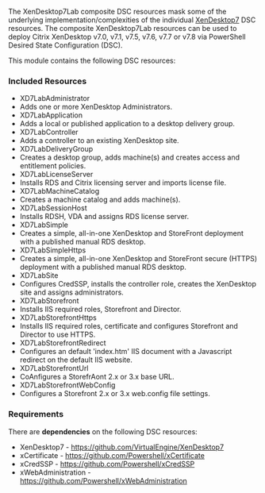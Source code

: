 The XenDesktop7Lab composite DSC resources mask some of the underlying implementation/complexities
of the individual [XenDesktop7](https://github.com/VirtualEngine/XenDesktop7) DSC resources.
The composite XenDesktop7Lab resources can be used to deploy Citrix XenDesktop v7.0, v7.1, v7.5, v7.6,
v7.7 or v7.8 via PowerShell Desired State Configuration (DSC).

This module contains the following DSC resources:

### Included Resources

* XD7LabAdministrator
 * Adds one or more XenDesktop Administrators.
* XD7LabApplication
 * Adds a local or published application to a desktop delivery group.
* XD7LabController
 * Adds a controller to an existing XenDesktop site.
* XD7LabDeliveryGroup
 * Creates a desktop group, adds machine(s) and creates access and entitlement policies.
* XD7LabLicenseServer
 * Installs RDS and Citrix licensing server and imports license file.
* XD7LabMachineCatalog
 * Creates a machine catalog and adds machine(s).
* XD7LabSessionHost
 * Installs RDSH, VDA and assigns RDS license server.
* XD7LabSimple
 * Creates a simple, all-in-one XenDesktop and StoreFront deployment with a published manual RDS desktop.
* XD7LabSimpleHttps
 * Creates a simple, all-in-one XenDesktop and StoreFront secure (HTTPS) deployment with a published manual RDS desktop.
* XD7LabSite
 * Configures CredSSP, installs the controller role, creates the XenDesktop site and assigns administrators.
* XD7LabStorefront
 * Installs IIS required roles, Storefront and Director.
* XD7LabStorefrontHttps
 * Installs IIS required roles, certificate and configures Storefront and Director to use HTTPS.
* XD7LabStorefrontRedirect
 * Configures an default 'index.htm' IIS document with a Javascript redirect on the default IIS website.
* XD7LabStorefrontUrl
 * CoAnfigures a StorefrAont 2.x or 3.x base URL.
* XD7LabStorefrontWebConfig
 * Configures a Storefront 2.x or 3.x web.config file settings.

### Requirements

There are __dependencies__ on the following DSC resources:

* XenDesktop7 - https://github.com/VirtualEngine/XenDesktop7
* xCertificate - https://github.com/Powershell/xCertificate
* xCredSSP - https://github.com/Powershell/xCredSSP
* xWebAdministration - https://github.com/Powershell/xWebAdministration
